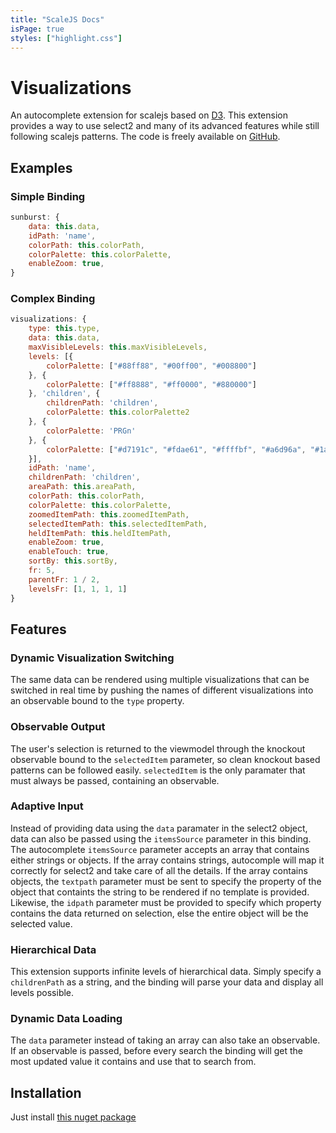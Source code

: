 ```yaml
---
title: "ScaleJS Docs"
isPage: true
styles: ["highlight.css"]
---
```


<script src="visualization/visualizationdemo-1.0.1.js" type="text/javascript"></script>

# Visualizations

An autocomplete extension for scalejs based on [D3](http://d3js.org/). This extension provides a way to use select2 and many of its advanced features while still following scalejs patterns. The code is freely available on [GitHub](https://github.com/lisovin/scalejs.visualization-d3).


<div id="visualization-example" ></div>



## Examples

### Simple Binding

```javascript
sunburst: {
    data: this.data,
    idPath: 'name',
    colorPath: this.colorPath,
    colorPalette: this.colorPalette,
    enableZoom: true,
}
```

### Complex Binding

```javascript
visualizations: {
    type: this.type,
    data: this.data,
    maxVisibleLevels: this.maxVisibleLevels,
    levels: [{
        colorPalette: ["#88ff88", "#00ff00", "#008800"]
    }, {
        colorPalette: ["#ff8888", "#ff0000", "#880000"]
    }, 'children', {
        childrenPath: 'children',
        colorPalette: this.colorPalette2
    }, {
        colorPalette: 'PRGn'
    }, {
        colorPalette: ["#d7191c", "#fdae61", "#ffffbf", "#a6d96a", "#1a9641"]   //'RdYlGn'
    }],
    idPath: 'name',
    childrenPath: 'children',
    areaPath: this.areaPath,
    colorPath: this.colorPath,
    colorPalette: this.colorPalette,
    zoomedItemPath: this.zoomedItemPath,
    selectedItemPath: this.selectedItemPath,
    heldItemPath: this.heldItemPath,
    enableZoom: true,
    enableTouch: true,
    sortBy: this.sortBy,
    fr: 5,
    parentFr: 1 / 2,
    levelsFr: [1, 1, 1, 1]
}
```


## Features

### Dynamic Visualization Switching

The same data can be rendered using multiple visualizations that can be switched in real time by pushing the names of different visualizations into an observable bound to the ```type``` property.

### Observable Output

The user's selection is returned to the viewmodel through the knockout observable bound to the ```selectedItem``` parameter, so clean knockout based patterns can be followed easily. ```selectedItem``` is the only paramater that must always be passed, containing an observable.

### Adaptive Input

Instead of providing data using the ```data``` paramater in the select2 object, data can also be passed using the ```itemsSource``` parameter in this binding. The autocomplete ```itemsSource``` parameter accepts an array that contains either strings or objects. If the array contains strings, autocomple will map it correctly for select2 and take care of all the details. If the array contains objects, the ```textpath``` parameter must be sent to specify the property of the object that containts the string to be rendered if no template is provided. Likewise, the ```idpath``` parameter must be provided to specify which property contains the data returned on selection, else the entire object will be the selected value.

### Hierarchical Data

This extension supports infinite levels of hierarchical data. Simply specify a ```childrenPath``` as a string, and the binding will parse your data and display all levels  possible.

### Dynamic Data Loading

The ```data``` parameter instead of taking an array can also take an observable. If an observable is passed, before every search the binding will get the most updated value it contains and use that to search from.


## Installation

Just install [this nuget package](https://www.nuget.org/packages/scalejs.visualization-d3/)